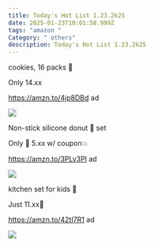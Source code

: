 ```yaml
---
title: Today's Hot List 1.23.2k25
date: 2025-01-23T10:01:58.999Z
tags: "amazon "
Category: " others"
description: Today's Hot List 1.23.2k25
---
```

<!--StartFragment-->

cookies, 16 packs 🍪

Only 14.xx

https://amzn.to/4jp8DBd ad

<!--StartFragment-->

![](https://m.media-amazon.com/images/I/81-QquKXhbL._SL1500_.jpg)

<!--StartFragment-->

Non-stick silicone donut 🍩 set

Only 💸 5.xx w/ coupon💥

https://amzn.to/3PLv3Pl ad

<!--EndFragment--><!--StartFragment-->

![](https://m.media-amazon.com/images/I/7135XVGXQpL._AC_SL1500_.jpg)



<!--StartFragment-->

kitchen set for kids 🛒

Just 11.xx💸

https://amzn.to/42tI7R1 ad

<!--StartFragment-->

![](https://m.media-amazon.com/images/I/81w+12MECFL._AC_SL1500_.jpg)

<!--EndFragment-->